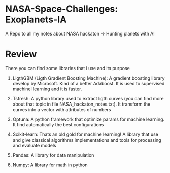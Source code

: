 # NASA-Space-Challenges: Exoplanets-IA
A Repo to all my notes about NASA hackaton -> Hunting planets with AI

# Review
There you can find some libraries that i use and its purpose

1. LigthGBM (Ligth Gradient Boosting Machine): A gradient boosting library develop by Microsoft. Kind of a better Adaboost. It is used to supervised machinel learning and it is faster.

2. Tsfresh: A python library used to extract ligth curves (you can find more about that topic in file NASA_hackaton_notes.txt). It transform the curves into a vector with attributes of numbers

3. Optuna: A python framework that optimize params for machine learning. It find automatically the best configurations

4. Scikit-learn: Thats an old gold for machine learning! A library that use and give classical algorithms implementations and tools for processing and evaluate models

5. Pandas: A library for data manipulation

6. Numpy: A library for math in python
